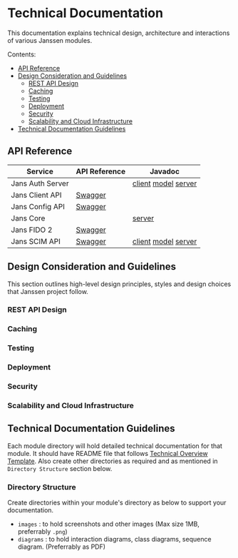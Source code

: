 # Technical Documentation

This documentation explains technical design, architecture and interactions of various Janssen modules.

Contents:

- [API Reference](#api-reference)
- [Design Consideration and Guidelines](#design-consideration-and-guidelines)
  - [REST API Design](#rest-api-design)
  - [Caching](#caching)
  - [Testing](#testing)
  - [Deployment](#deployment)
  - [Security](#security)
  - [Scalability and Cloud Infrastructure](#scalability-and-cloud-infrastructure)
- [Technical Documentation Guidelines](#technical-documentation-guidelines)


## API Reference
  
| Service | API Reference | Javadoc |  
| --- | --- | --- |  
| Jans Auth Server | | [client](https://jenkins.jans.io/javadocs/jans-scim/main/client/) [model](https://jenkins.jans.io/javadocs/jans-scim/main/model/) [server](https://jenkins.jans.io/javadocs/jans-auth/main/server/) |  
| Jans Client API | [Swagger](https://gluu.org/swagger-ui/?url=https://raw.githubusercontent.com/JanssenProject/jans-client-api/master/server/src/main/resources/swagger.yaml)| |  
| Jans Config API | [Swagger](https://gluu.org/swagger-ui/?url=https://raw.githubusercontent.com/JanssenProject/jans-config-api/master/docs/jans-config-api-swagger.yaml)| |  
| Jans Core | | [server](https://jenkins.jans.io/javadocs/jans-core/main/io/jans/server/filters/package-summary.html)|  
| Jans FIDO 2 | [Swagger](https://gluu.org/swagger-ui/?url=https://raw.githubusercontent.com/JanssenProject/jans-fido2/master/docs/jansFido2Swagger.yaml) | |  
| Jans SCIM API | [Swagger](https://gluu.org/swagger-ui/?url=https:/raw.githubusercontent.com/JanssenProject/jans-scim/master/server/src/main/resources/jans-scim-openapi.yaml) | [client](https://jenkins.jans.io/javadocs/jans-scim/main/client/) [model](https://jenkins.jans.io/javadocs/jans-scim/main/model/) [server](https://jenkins.jans.io/javadocs/jans-scim/main/server/) |  
  
## Design Consideration and Guidelines
This section outlines high-level design principles, styles and design choices that Janssen project follow. 
### REST API Design
### Caching
### Testing
### Deployment
### Security
### Scalability and Cloud Infrastructure 

## Technical Documentation Guidelines
  
Each module directory will hold detailed technical documentation for that module. It should have README file that follows [Technical Overview Template](./technical-overview-template.md). Also create other directories as required and as mentioned in `Directory Structure` section below. 

### Directory Structure
Create directories within your module's directory as below to support your documentation. 
 - `images` : to hold screenshots and other images (Max size 1MB, preferrably `.png`)
 - `diagrams` : to hold interaction diagrams, class diagrams, sequence diagram. (Preferrably as PDF)
